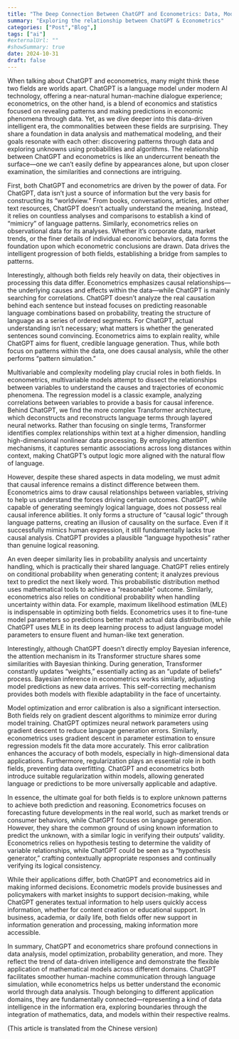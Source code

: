 ```yaml
---
title: "The Deep Connection Between ChatGPT and Econometrics: Data, Models, and the Fusion of Intelligence"
summary: "Exploring the relationship between ChatGPT & Econometrics"
categories: ["Post","Blog",]
tags: ["ai"]
#externalUrl: ""
#showSummary: true
date: 2024-10-31
draft: false
---
```


When talking about ChatGPT and econometrics, many might think these two fields are worlds apart. ChatGPT is a language model under modern AI technology, offering a near-natural human-machine dialogue experience; econometrics, on the other hand, is a blend of economics and statistics focused on revealing patterns and making predictions in economic phenomena through data. Yet, as we dive deeper into this data-driven intelligent era, the commonalities between these fields are surprising. They share a foundation in data analysis and mathematical modeling, and their goals resonate with each other: discovering patterns through data and exploring unknowns using probabilities and algorithms. The relationship between ChatGPT and econometrics is like an undercurrent beneath the surface—one we can’t easily define by appearances alone, but upon closer examination, the similarities and connections are intriguing.

First, both ChatGPT and econometrics are driven by the power of data. For ChatGPT, data isn’t just a source of information but the very basis for constructing its “worldview.” From books, conversations, articles, and other text resources, ChatGPT doesn’t actually understand the meaning. Instead, it relies on countless analyses and comparisons to establish a kind of “mimicry” of language patterns. Similarly, econometrics relies on observational data for its analyses. Whether it’s corporate data, market trends, or the finer details of individual economic behaviors, data forms the foundation upon which econometric conclusions are drawn. Data drives the intelligent progression of both fields, establishing a bridge from samples to patterns.

Interestingly, although both fields rely heavily on data, their objectives in processing this data differ. Econometrics emphasizes causal relationships—the underlying causes and effects within the data—while ChatGPT is mainly searching for correlations. ChatGPT doesn’t analyze the real causation behind each sentence but instead focuses on predicting reasonable language combinations based on probability, treating the structure of language as a series of ordered segments. For ChatGPT, actual understanding isn’t necessary; what matters is whether the generated sentences sound convincing. Econometrics aims to explain reality, while ChatGPT aims for fluent, credible language generation. Thus, while both focus on patterns within the data, one does causal analysis, while the other performs “pattern simulation.”

Multivariable and complexity modeling play crucial roles in both fields. In econometrics, multivariable models attempt to dissect the relationships between variables to understand the causes and trajectories of economic phenomena. The regression model is a classic example, analyzing correlations between variables to provide a basis for causal inference. Behind ChatGPT, we find the more complex Transformer architecture, which deconstructs and reconstructs language terms through layered neural networks. Rather than focusing on single terms, Transformer identifies complex relationships within text at a higher dimension, handling high-dimensional nonlinear data processing. By employing attention mechanisms, it captures semantic associations across long distances within context, making ChatGPT’s output logic more aligned with the natural flow of language.

However, despite these shared aspects in data modeling, we must admit that causal inference remains a distinct difference between them. Econometrics aims to draw causal relationships between variables, striving to help us understand the forces driving certain outcomes. ChatGPT, while capable of generating seemingly logical language, does not possess real causal inference abilities. It only forms a structure of “causal logic” through language patterns, creating an illusion of causality on the surface. Even if it successfully mimics human expression, it still fundamentally lacks true causal analysis. ChatGPT provides a plausible “language hypothesis” rather than genuine logical reasoning.

An even deeper similarity lies in probability analysis and uncertainty handling, which is practically their shared language. ChatGPT relies entirely on conditional probability when generating content; it analyzes previous text to predict the next likely word. This probabilistic distribution method uses mathematical tools to achieve a “reasonable” outcome. Similarly, econometrics also relies on conditional probability when handling uncertainty within data. For example, maximum likelihood estimation (MLE) is indispensable in optimizing both fields. Econometrics uses it to fine-tune model parameters so predictions better match actual data distribution, while ChatGPT uses MLE in its deep learning process to adjust language model parameters to ensure fluent and human-like text generation.

Interestingly, although ChatGPT doesn’t directly employ Bayesian inference, the attention mechanism in its Transformer structure shares some similarities with Bayesian thinking. During generation, Transformer constantly updates “weights,” essentially acting as an “update of beliefs” process. Bayesian inference in econometrics works similarly, adjusting model predictions as new data arrives. This self-correcting mechanism provides both models with flexible adaptability in the face of uncertainty.

Model optimization and error calibration is also a significant intersection. Both fields rely on gradient descent algorithms to minimize error during model training. ChatGPT optimizes neural network parameters using gradient descent to reduce language generation errors. Similarly, econometrics uses gradient descent in parameter estimation to ensure regression models fit the data more accurately. This error calibration enhances the accuracy of both models, especially in high-dimensional data applications. Furthermore, regularization plays an essential role in both fields, preventing data overfitting. ChatGPT and econometrics both introduce suitable regularization within models, allowing generated language or predictions to be more universally applicable and adaptive.

In essence, the ultimate goal for both fields is to explore unknown patterns to achieve both prediction and reasoning. Econometrics focuses on forecasting future developments in the real world, such as market trends or consumer behaviors, while ChatGPT focuses on language generation. However, they share the common ground of using known information to predict the unknown, with a similar logic in verifying their outputs’ validity. Econometrics relies on hypothesis testing to determine the validity of variable relationships, while ChatGPT could be seen as a “hypothesis generator,” crafting contextually appropriate responses and continually verifying its logical consistency.

While their applications differ, both ChatGPT and econometrics aid in making informed decisions. Econometric models provide businesses and policymakers with market insights to support decision-making, while ChatGPT generates textual information to help users quickly access information, whether for content creation or educational support. In business, academia, or daily life, both fields offer new support in information generation and processing, making information more accessible.

In summary, ChatGPT and econometrics share profound connections in data analysis, model optimization, probability generation, and more. They reflect the trend of data-driven intelligence and demonstrate the flexible application of mathematical models across different domains. ChatGPT facilitates smoother human-machine communication through language simulation, while econometrics helps us better understand the economic world through data analysis. Though belonging to different application domains, they are fundamentally connected—representing a kind of data intelligence in the information era, exploring boundaries through the integration of mathematics, data, and models within their respective realms.

(This article is translated from the Chinese version)